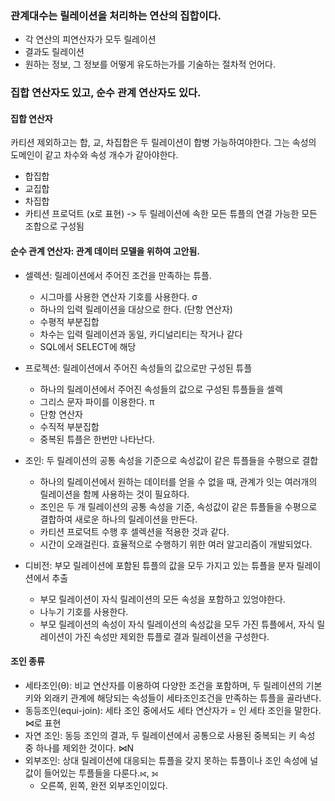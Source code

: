 ### 관계대수는 릴레이션을 처리하는 연산의 집합이다.
- 각 연산의 피연산자가 모두 릴레이션
- 결과도 릴레이션
- 원하는 정보, 그 정보를 어떻게 유도하는가를 기술하는 절차적 언어다. 

### 집합 연산자도 있고, 순수 관계 연산자도 있다. 
#### 집합 연산자
카티션 제외하고는 합, 교, 차집합은 두 릴레이션이 합병 가능하여야한다. 그는 속성의 도메인이 같고 차수와 속성 개수가 같아야한다. 
- 합집합
- 교집합
- 차집합
- 카티션 프로덕트 (x로 표현) -> 두 릴레이션에 속한 모든 튜플의 연결 가능한 모든 조합으로 구성됨

#### 순수 관계 연산자: 관계 데이터 모델을 위하여 고안됨.
- 셀렉션: 릴레이션에서 주어진 조건을 만족하는 튜플. 
  - 시그마를 사용한 연산자 기호를 사용한다. σ
  - 하나의 입력 릴레이션을 대상으로 한다. (단항 연산자)
  - 수평적 부분집합
  - 차수는 입력 릴레이션과 동일, 카디널리티는 작거나 같다
  - SQL에서 SELECT에 해당
- 프로젝션: 릴레이션에서 주어진 속성들의 값으로만 구성된 튜플
  - 하나의 릴레이션에서 주어진 속성들의 값으로 구성된 튜플들을 셀렉
  - 그리스 문자 파이를 이용한다. π
  - 단항 연산자
  - 수직적 부분집합
  - 중복된 튜플은 한번만 나타난다.
- 조인: 두 릴레이션의 공통 속성을 기준으로 속성값이 같은 튜플들을 수평으로 결합
  - 하나의 릴레이션에서 원하는 데이터를 얻을 수 없을 때, 관계가 잇는 여러개의 릴레이션을 함께 사용하는 것이 필요하다.
  - 조인은 두 개 릴레이션의 공통 속성을 기준, 속성값이 같은 튜플들을 수평으로 결합하여 새로운 하나의 릴레이션을 만든다. 
  - 카티션 프로덕트 수행 후 셀렉션을 적용한 것과 같다. 
  - 시간이 오래걸린다. 효율적으로 수행하기 위한 여러 알고리즘이 개발되었다. 
 
- 디비전: 부모 릴레이션에 포함된 튜플의 값을 모두 가지고 있는 튜플을 분자 릴레이션에서 추출
  - 부모 릴레이션이 자식 릴레이션의 모든 속성을 포함하고 있엉야한다. 
  - 나누기 기호를 사용한다. 
  - 부모 릴레이션의 속성이 자식 릴레이션의 속성값을 모두 가진 튜플에서, 자식 릴레이션이 가진 속성만 제외한 튜플로 결과 릴레이션을 구성한다.


#### 조인 종류
- 세타조인(θ): 비교 연산자를 이용하여 다양한 조건을 포함하며, 두 릴레이션의 기본키와 외래키 관계에 해당되는 속성들이 세타조인조건을 만족하는 튜플을 골라낸다. 
- 동등조인(equi-join): 세타 조인 중에서도 세타 연산자가 = 인 세타 조인을 말한다. ⋈로 표현
- 자연 조인: 동등 조인의 결과, 두 릴레이션에서 공통으로 사용된 중복되는 키 속성 중 하나를 제외한 것이다. ⋈N
- 외부조인: 상대 릴레이션에 대응되는 튜플을 갖지 못하는 튜플이나 조인 속성에 널값이 들어있는 투플들을 다룬다.⟖, ⟕
    - 오른쪽, 왼쪽, 완전 외부조인이있다.